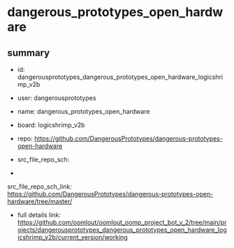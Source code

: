 # dangerous_prototypes_open_hardware
 
## summary 
* id: dangerousprototypes_dangerous_prototypes_open_hardware_logicshrimp_v2b
* user: dangerousprototypes
* name: dangerous_prototypes_open_hardware
* board: logicshrimp_v2b
* repo: https://github.com/DangerousPrototypes/dangerous-prototypes-open-hardware



* src_file_repo_sch: 
*
 src_file_repo_sch_link: https://github.com/DangerousPrototypes/dangerous-prototypes-open-hardware/tree/master/
* full details link: https://github.com/oomlout/oomlout_oomp_project_bot_v_2/tree/main/projects/dangerousprototypes_dangerous_prototypes_open_hardware_logicshrimp_v2b/current_version/working  







